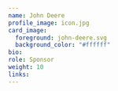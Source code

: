 ```yaml
---
name: John Deere
profile_image: icon.jpg
card_image:
  foreground: john-deere.svg
  background_color: "#ffffff"
bio:
role: Sponsor
weight: 10
links:
---
```

